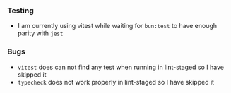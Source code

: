 ### Testing

- I am currently using vitest while waiting for `bun:test` to have enough parity with `jest`

### Bugs

- `vitest` does can not find any test when running in lint-staged so I have skipped it
- `typecheck` does not work properly in lint-staged so I have skipped it
